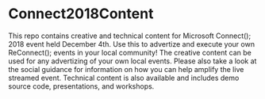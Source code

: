 # Connect2018Content
This repo contains creative and technical content for Microsoft Connect(); 2018 event held December 4th. Use this to advertize and execute your own ReConnect(); events in your local community!  The creative content can be used for any advertizing of your own local events. Please also take a look at the social guidance for information on how you can help amplify the live streamed event.  Technical content is also available and includes demo source code, presentations, and workshops.
